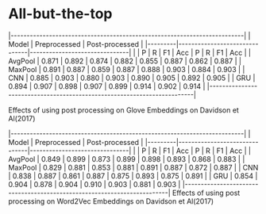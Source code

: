 # All-but-the-top

|-------------------------------------------------------------------------|
| Model   |  	Preprocessed              |    Post-processed             | 
|---------|-------------------------------|-------------------------------|
|         |   P   |   R   |   F1  |  Acc  |   P   |   R   |  F1   |  Acc  |
| AvgPool | 0.871 | 0.892 | 0.874 | 0.882 | 0.855 | 0.887 | 0.862 | 0.887 |
| MaxPool | 0.891 | 0.887 | 0.859 | 0.887 | 0.888 | 0.903 | 0.884 | 0.903 |
| CNN     | 0.885 | 0.903 | 0.880 | 0.903 | 0.890 | 0.905 | 0.892 | 0.905 |
| GRU     | 0.894 | 0.907 | 0.898 | 0.907 | 0.899 | 0.914 | 0.902 | 0.914 |
|-------------------------------------------------------------------------|

Effects of using post processing on Glove Embeddings on Davidson et Al(2017)

|-------------------------------------------------------------------------|
| Model   |  	Preprocessed              |    Post-processed             | 
|---------|-------------------------------|-------------------------------|
|         |   P   |   R   |   F1  |  Acc  |   P   |   R   |  F1   |  Acc  |
| AvgPool | 0.849 | 0.899 | 0.873 | 0.899 | 0.898 | 0.893 | 0.868 | 0.883 |
| MaxPool | 0.829 | 0.881 | 0.853 | 0.881 | 0.891 | 0.887 | 0.872 | 0.887 |
| CNN     | 0.838 | 0.887 | 0.861 | 0.887 | 0.875 | 0.893 | 0.875 | 0.891 |
| GRU     | 0.854 | 0.904 | 0.878 | 0.904 | 0.910 | 0.903 | 0.881 | 0.903 |
|-------------------------------------------------------------------------|
Effects of using post processing on Word2Vec Embeddings on Davidson et Al(2017)
